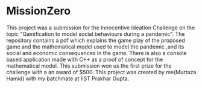 # MissionZero
This project was a submission for the Innocentive Ideation Challenge on the topic "Gamification to model social behaviours during a pandemic". The repository contains a pdf which explains the game play of the proposed game and the mathematical model used to model the pandemic ,and its social and economic consequences in the game. There is also a console based application made with C++ as a proof of concept for the mathematical model.
This submission won us the first prize for the challenge with a an award of $500.
This project was created by me(Murtaza Hamid) with my batchmate at IIST Prakhar Gupta.
